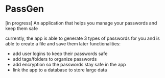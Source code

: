 # PassGen
[in progress] An application that helps you manage your passwords and keep them safe

currently, the app is able to generate 3 types of passwords for you and is able to create a file and save them
later functionalities:
  - add user logins to keep their passwords safe
  - add tags/folders to organize passwords
  - add encryption so the passwords stay safe in the app
  - link the app to a database to store large data
